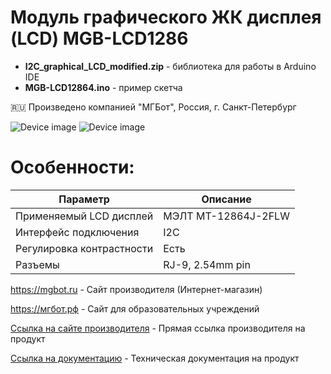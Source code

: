 # Модуль графического ЖК дисплея (LCD) MGB-LCD1286

- **I2C_graphical_LCD_modified.zip** - библиотека для работы в Arduino IDE
- **MGB-LCD12864.ino** - пример скетча

🇷🇺 Произведено компанией "МГБот", Россия, г. Санкт-Петербург

![Device image](https://books.mgbot.ru/images/MGB-LCD12864.PNG)
![Device image](https://books.mgbot.ru/images/MGB-LCD12864_2.PNG)
# Особенности:

| Параметр    | Описание |
| ----------- | -----------|
| Применяемый LCD дисплей   | МЭЛТ MT-12864J-2FLW|
| Интерфейс подключения       | I2C |
| Регулировка контрастности     | Есть|
| Разъемы     | RJ-9, 2.54mm pin|

https://mgbot.ru  - Сайт производителя (Интернет-магазин)

https://мгбот.рф  - Сайт для образовательных учреждений

[Ссылка на сайте производителя](https://mgbot.ru/catalog/moduli/modul_graficheskogo_lcd_displeya_mgb_lcd1286en_128x64_razem_rj_9/) - Прямая ссылка производителя на продукт

[Ссылка на документацию](https://books.mgbot.ru/devices/MGB-LCD12864.pdf) - Техническая документация на продукт